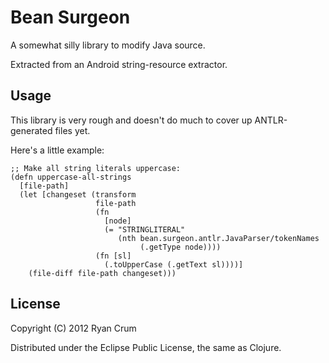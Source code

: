 # Bean Surgeon

A somewhat silly library to modify Java source.

Extracted from an Android string-resource extractor.

## Usage

This library is very rough and doesn't do much to cover up ANTLR-generated files yet.

Here's a little example:

```
;; Make all string literals uppercase:
(defn uppercase-all-strings
  [file-path]
  (let [changeset (transform
                   file-path
                   (fn
                     [node]
                     (= "STRINGLITERAL"
                        (nth bean.surgeon.antlr.JavaParser/tokenNames
                             (.getType node))))
                   (fn [sl]
                     (.toUpperCase (.getText sl))))]
    (file-diff file-path changeset)))
```

## License

Copyright (C) 2012 Ryan Crum

Distributed under the Eclipse Public License, the same as Clojure.
